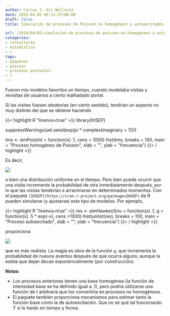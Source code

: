 ```yaml
---
author: Carlos J. Gil Bellosta
date: 2019-04-05 09:13:37+00:00
draft: false
title: Simulación de procesos de Poisson no homogéneos y autoexcitados

url: /2019/04/05/simulacion-de-procesos-de-poisson-no-homogeneos-y-autoexcitados/
categories:
- consultoría
- estadística
- r
tags:
- paquetes
- poisson
- procesos puntuales
- r
---
```


Fueron mis modelos favoritos un tiempo, cuando modelaba visitas y revisitas de usuarios a cierto malhadado portal.

Si las visitas fuesen _aleatorias_ (en cierto sentido), tendrían un aspecto no muy distinto del que se obtiene haciendo

{{< highlight R "linenos=true" >}}
library(IHSEP)

suppressWarnings(set.seed(exp(pi * complex(imaginary = 1))))

tms <- simPois(int = function(x) .1, cens = 1000)
hist(tms, breaks = 100, main = "Proceso homogéneo de Poisson",
      xlab = "", ylab = "frecuencia")
{{< / highlight >}}

Es decir,

![](/wp-uploads/2019/04/proceso_homogeneo.png)

o bien una distribución uniforme en el tiempo. Pero bien puede ocurrir que una visita incremente la probabilidad de otra inmediatamente después, por lo que las visitas tenderían a arracimarse en determinados momentos. Con el paquete `[IHSEP](https://cran.r-project.org/package=IHSEP)` de R pueden simularse (y ajustarse) este tipo de modelos. Por ejemplo,

{{< highlight R "linenos=true" >}}
res <- simHawkes1(nu = function(x) .1,
    g = function(x) .5 * exp(-x), cens =1000)
hist(unlist(res), breaks = 100,
main = "Proceso autoexcitado",
      xlab = "", ylab = "frecuencia")
{{< / highlight >}}

proporciona

![](/wp-uploads/2019/04/proceso_autoexcitado.png)

que es más realista. La magia es obra de la función `g`, que incrementa la probabilidad de nuevos eventos después de que ocurra alguno, aunque la estela que dejan decae exponencialmente (por construcción).

**Notas:**

* Los procesos anteriores tienen una base homogénea (la función de intensidad base se ha definido igual a .1), pero podría utilizarse una función de t arbitraria que los convertiría en procesos no homogéneos.
* El paquete también proporciona mecanismos para estimar tanto la función base como la de autoexcitación. Que no sé qué tal funcionarán. Y si lo harán en tiempo y forma.